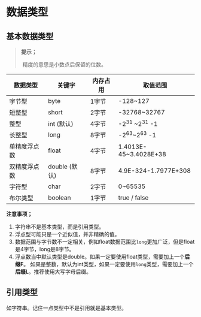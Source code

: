 # 数据类型

## 基本数据类型

> **提示；**
>
> ​	精度的意思是小数点后保留的位数。

| 数据类型     | 关键字        | 内存占用 | 取值范围                           |
| ------------ | ------------- | -------- | ---------------------------------- |
| 字节型       | byte          | 1字节    | -128~127                           |
| 短整型       | short         | 2字节    | -32768~32767                       |
| 整型         | int (默认)    | 4字节    | -2<sup>31</sup> ~2<sup>31</sup> -1 |
| 长整型       | long          | 8字节    | -2<sup>63</sup>~2<sup>63</sup> -1  |
| 单精度浮点数 | float         | 4字节    | 1.4013E-45~3.4028E+38              |
| 双精度浮点数 | double (默认) | 8字节    | 4.9E-324-1.7977E+308               |
| 字符型       | char          | 2字节    | 0~65535                            |
| 布尔类型     | boolean       | 1字节    | true / false                       |

**注意事项；**

1. 字符串不是基本类型，而是引用类型。
2. 浮点型可能只是一个近似值，并非精确的值。
3. 数据范围与字节数不一定相关，例如float数据范围比`long`更加广泛，但是float是4字节，long是8字节。
4. 浮点数当中默认类型是double。如果一定要使用float类型，需要加上一个**后缀F**。
   如果是整数，默认为int类型，如果一定要使用`long`类型，需要加上一个**后缀L**。推荐使用大写字母后缀。



## 引用类型

如字符串。记住一点类型中不是引用就是基本类型。
